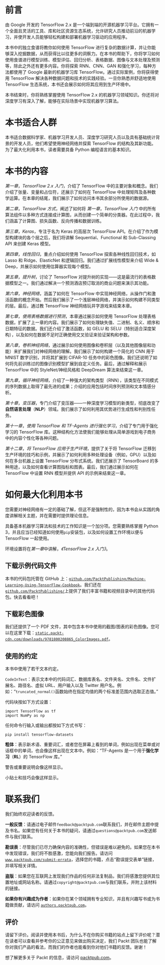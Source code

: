 # 前言

由 Google 开发的 TensorFlow 2.x 是一个端到端的开源机器学习平台。它拥有一个全面且灵活的工具、库和社区资源生态系统，允许研究人员推动前沿的机器学习，并使开发人员能够轻松构建和部署机器学习驱动的应用程序。

本书中的独立食谱将教你如何使用 TensorFlow 进行复杂的数据计算，并让你能够深入挖掘数据，从而获得比以往更多的洞察力。在本书的帮助下，你将学习如何使用食谱进行模型训练、模型评估、回归分析、表格数据、图像与文本处理及预测等，除此之外还有更多内容。你将探索 RNN、CNN、GAN 和强化学习，每种方法都使用了 Google 最新的机器学习库 TensorFlow。通过实际案例，你将获得使用 TensorFlow 解决各种数据问题和技术的实践经验。一旦你熟悉并舒适地使用 TensorFlow 生态系统，本书还会展示如何将其应用到生产环境中。

本书结束时，你将熟练掌握使用 TensorFlow 2.x 的机器学习领域知识。你还将对深度学习有深入了解，能够在实际场景中实现机器学习算法。

# 本书适合人群

本书适合数据科学家、机器学习开发人员、深度学习研究人员以及具有基础统计背景的开发人员，他们希望使用神经网络并探索 TensorFlow 的结构及其新功能。为了最大化利用本书，读者需要具备 Python 编程语言的基本知识。

# 本书的内容

*第一章*，*TensorFlow 2.x 入门*，介绍了 TensorFlow 中的主要对象和概念。我们介绍了张量、变量和占位符，还展示了如何在 TensorFlow 中处理矩阵及各种数学运算。在本章的结尾，我们展示了如何访问本书其余部分所使用的数据源。

*第二章*，*TensorFlow 方式*，阐述了如何将 *第一章*，*TensorFlow 入门* 中的所有算法组件以多种方式连接成计算图，从而创建一个简单的分类器。在此过程中，我们涵盖了计算图、损失函数、反向传播和数据训练。

*第三章*，*Keras*，专注于名为 Keras 的高层次 TensorFlow API。在介绍了作为模型构建块的各个层之后，我们将讲解 Sequential、Functional 和 Sub-Classing API 来创建 Keras 模型。

*第四章*，*线性回归*，重点介绍如何使用 TensorFlow 探索各种线性回归技术，如 Lasso 和 Ridge、ElasticNet 和逻辑回归。我们通过扩展线性模型来介绍 Wide & Deep，并展示如何使用估算器实现每个模型。

*第五章*，*提升树*，讨论了 TensorFlow 对提升树的实现——这是最流行的表格数据模型之一。我们通过解决一个预测酒店预订取消的商业问题来演示其功能。

*第六章*，*神经网络*，涵盖了如何在 TensorFlow 中实现神经网络，从操作门和激活函数的概念开始。然后我们展示了一个浅层神经网络，并演示如何构建不同类型的层。最后，通过教 TensorFlow 神经网络玩井字游戏来结束本章。

*第七章*，*使用表格数据进行预测*，本章通过展示如何使用 TensorFlow 处理表格数据，扩展了上一章的内容。我们展示了如何处理缺失值、二进制、名义、顺序和日期特征的数据。我们还介绍了激活函数，如 GELU 和 SELU（特别适合深度架构），以及如何在数据不足时正确使用交叉验证来验证架构和参数。

*第八章*，*卷积神经网络*，通过展示如何使用图像和卷积层（以及其他图像层和功能）来扩展我们对神经网络的理解。我们展示了如何构建一个简化的 CNN 用于 MNIST 数字识别，并将其扩展到 CIFAR-10 任务中的彩色图像。我们还说明了如何将先前训练过的图像识别模型扩展到自定义任务。最后，通过解释和展示 TensorFlow 中的 StyleNet/神经风格和 DeepDream 算法来结束这一章。

*第九章*，*循环神经网络*，介绍了一种强大的架构类型（RNN），该类型在不同模式的序列数据上取得了最先进的成果；介绍的应用包括时间序列预测和文本情感分析。

*第十章*，*变压器*，专门介绍了变压器——一种深度学习模型的新类型，彻底改变了**自然语言处理**（**NLP**）领域。我们展示了如何利用其优势进行生成性和判别性任务。

*第十一章*，*使用 TensorFlow 和 TF-Agents 进行强化学习*，介绍了专门用于强化学习的 TensorFlow 库。这种结构化方法使我们能够处理从简单游戏到电子商务中的内容个性化等各种问题。

*第十二章*，*将 TensorFlow 应用于生产环境*，提供了关于将 TensorFlow 迁移到生产环境的技巧和示例，并展示了如何利用多种处理设备（例如，GPU）以及如何在多台机器上设置 TensorFlow 分布式系统。我们还展示了 TensorBoard 的多种用途，以及如何查看计算图指标和图表。最后，我们通过展示如何在 TensorFlow 中设置 RNN 模型并提供 API 的示例来结束这一章。

# 如何最大化利用本书

您需要对神经网络有一定的基础了解，但这不是强制性的，因为本书会从实践的角度讲解相关主题，并在需要时提供理论信息。

具备基本机器学习算法和技术的工作知识是一个加分项。您需要熟练掌握 Python 3，并且应当已经知道如何使用`pip`安装包，以及如何设置工作环境以便与 TensorFlow 一起使用。

环境设置将在*第一章*中讲解，*《TensorFlow 2.x 入门》*。

## 下载示例代码文件

本书的代码包托管在 GitHub 上：[`github.com/PacktPublishing/Machine-Learning-Using-TensorFlow-Cookbook`](https://github.com/PacktPublishing/Machine-Learning-Using-TensorFlow-Cookbook)。我们还在[`github.com/PacktPublishing/`](https://github.com/PacktPublishing/)上提供了我们丰富书籍和视频目录中的其他代码包。快去看看吧！

## 下载彩色图像

我们还提供了一个 PDF 文件，其中包含本书中使用的截图/图表的彩色图像。您可以在这里下载：[`static.packt-cdn.com/downloads/9781800208865_ColorImages.pdf`](https://static.packt-cdn.com/downloads/9781800208865_ColorImages.pdf)。

## 使用的约定

本书中使用了若干文本约定。

`CodeInText`：表示文本中的代码词汇、数据库表名、文件夹名、文件名、文件扩展名、路径名、虚拟 URL、用户输入以及 Twitter 用户名。例如：“`truncated_normal()`函数始终在指定均值的两个标准差范围内选取正态值。”

代码块按如下方式设置：

```
import TensorFlow as tf
import NumPy as np 
```

任何命令行输入或输出都按如下方式书写：

```
pip install tensorflow-datasets 
```

**粗体**：表示新术语、重要词汇，或者您在屏幕上看到的单词，例如出现在菜单或对话框中的单词，也会像这样出现在文本中。例如：“TF-Agents 是一个用于**强化学习**（**RL**）的 TensorFlow 库。”

警告或重要说明会像这样显示。

小贴士和技巧会像这样显示。

# 联系我们

我们始终欢迎读者的反馈。

**一般反馈**：请通过电子邮件`feedback@packtpub.com`联系我们，并在邮件主题中提及书名。如果您有任何关于本书的疑问，请通过`questions@packtpub.com`发送邮件与我们联系。

**勘误表**：尽管我们已尽力确保内容的准确性，但错误是难以避免的。如果您在本书中发现错误，我们将不胜感激，您能向我们报告。请访问[`www.packtpub.com/submit-errata`](http://www.packtpub.com/submit-errata)，选择您的书籍，点击“勘误提交表单”链接，并填写相关详情。

**盗版**：如果您在互联网上发现我们作品的任何非法复制品，我们将感激您提供其位置地址或网站名称。请通过`copyright@packtpub.com`与我们联系，并附上该材料的链接。

**如果你有兴趣成为作者**：如果你在某个领域拥有专业知识，并且有兴趣写书或为书籍做贡献，请访问 [`authors.packtpub.com`](http://authors.packtpub.com)。

## 评价

请留下评价。阅读并使用本书后，为什么不在你购买书籍的站点上留下评价呢？潜在读者可以查看并参考你的公正意见来做出购买决定，我们 Packt 团队也能了解你对我们产品的看法，而我们的作者也能看到你对他们书籍的反馈。谢谢！

想了解更多关于 Packt 的信息，请访问 [packtpub.com](http://packtpub.com)。
